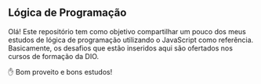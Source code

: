 ## Lógica de Programação

Olá! Este repositório tem como objetivo compartilhar um pouco dos meus estudos de lógica de programação utilizando o JavaScript como referência. Basicamente, os desafios que estão inseridos aqui são ofertados nos cursos de formação da DIO.

:hand: Bom proveito e bons estudos! 

